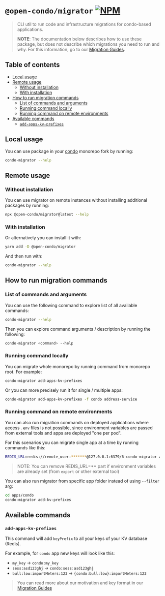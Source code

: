[npm-badge-link]: https://img.shields.io/npm/v/@open-condo/migrator?style=flat-square
[npm-pkg-link]: https://www.npmjs.com/package/@open-condo/migrator

# `@open-condo/migrator` [![NPM][npm-badge-link]][npm-pkg-link]
> CLI util to run code and infrastructure migrations for condo-based applications.
> 
> **NOTE**: The documentation below describes how to use these package, 
> but does not describe which migrations you need to run and why. 
> For this information, go to our [Migration Guides](https://github.com/open-condo-software/condo/blob/main/docs/migration.md).


## Table of contents
- [Local usage](#local-usage)
- [Remote usage](#remote-usage)
    - [Without installation](#without-installation)
    - [With installation](#with-installation)
- [How to run migration commands](#how-to-run-migration-commands)
    - [List of commands and arguments](#list-of-commands-and-arguments)
    - [Running command locally](#running-command-locally)
    - [Running command on remote environments](#running-command-on-remote-environments)
- [Available commands](#available-commands)
    - [`add-apps-kv-prefixes`](#add-apps-kv-prefixes)

## Local usage

You can use package in your [condo](https://github.com/open-condo-software/condo) monorepo fork by running:
```bash
condo-migrator --help
```

## Remote usage

### Without installation

You can use migrator on remote instances without installing additional packages by running:
```bash
npx @open-condo/migrator@latest --help
```

### With installation

Or alternatively you can install it with:
```bash
yarn add -D @open-condo/migrator
```

And then run with:
```bash
condo-migrator --help
```

## How to run migration commands

### List of commands and arguments

You can use the following command to explore list of all available commands:
```bash
condo-migrator --help
```

Then you can explore command arguments / description by running the following:
```bash
condo-migrator <command> --help
```

### Running command locally

You can migrate whole monorepo by running command from monorepo root. For example:

```bash
condo-migrator add-apps-kv-prefixes
```

Or you can more precisely run it for single / multiple apps:

```bash
condo-migrator add-apps-kv-prefixes -f condo address-service
```

### Running command on remote environments

You can also run migration commands on deployed applications where access `.env` files is not possible, 
since environment variables are passed from external tools and apps are deployed "one per pod".

For this scenarios you can migrate single app at a time by running commands like this:

```bash
REDIS_URL=redis://remote_user:*******@127.0.0.1:6379/6 condo-migrator add-kv-prefixes -f condo
```

> NOTE: You can remove REDIS_URL=** part if environment variables are already set (from `export` or other external tool)

You can also run migrator from specific app folder instead of using `--filter` arg:

```bash
cd apps/condo
condo-migrator add-kv-prefixes
```


## Available commands

### `add-apps-kv-prefixes`

This command will add `keyPrefix` to all your keys of your KV database (Redis).

For example, for `condo` app new keys will look like this:

- `my_key` -> `condo:my_key`
- `sess:asd123ghj` -> `condo:sess:asd123ghj`
- `bull:low:importMeters:123` -> `{condo:bull:low}:importMeters:123`

> You can read more about our motivation and key format in our [Migration Guides](https://github.com/open-condo-software/condo/blob/main/docs/migration.md)